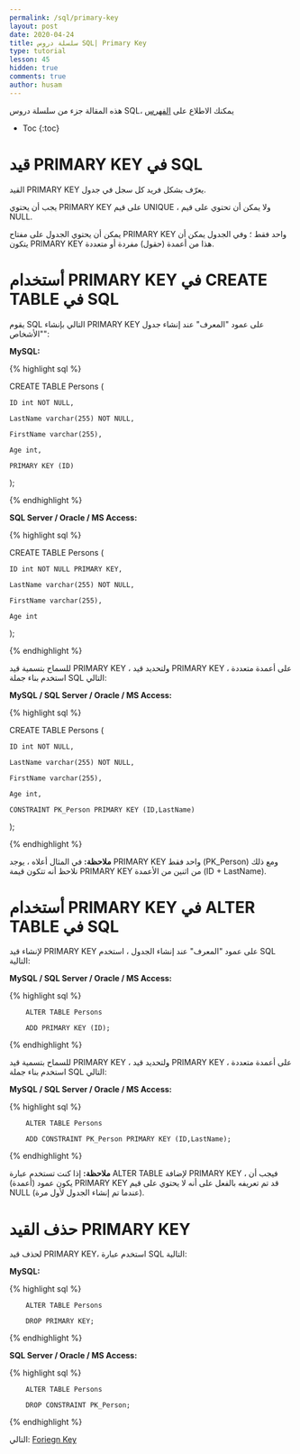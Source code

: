 ```yaml
---
permalink: /sql/primary-key
layout: post
date: 2020-04-24
title: سلسلة دروس SQL| Primary Key
type: tutorial
lesson: 45
hidden: true
comments: true
author: husam
---
```


هذه المقالة جزء من سلسلة دروس SQL، يمكنك الاطلاع على [الفهرس](intro)

* Toc
{:toc}

# قيد PRIMARY KEY في SQL

القيد PRIMARY KEY يعرّف بشكل فريد كل سجل في جدول.

يجب أن يحتوي PRIMARY KEY على قيم UNIQUE ، ولا يمكن أن تحتوي على قيم NULL.

يمكن أن يحتوي الجدول على مفتاح PRIMARY KEY واحد فقط ؛ وفي الجدول يمكن أن يتكون PRIMARY KEY هذا من أعمدة (حقول) مفردة أو متعددة.

# أستخدام PRIMARY KEY في CREATE TABLE في SQL

يقوم SQL التالي بإنشاء PRIMARY KEY على عمود "المعرف" عند إنشاء جدول "الأشخاص":

**MySQL:**

{% highlight sql %}

CREATE TABLE Persons (

    ID int NOT NULL,

    LastName varchar(255) NOT NULL,

    FirstName varchar(255),

    Age int,

    PRIMARY KEY (ID)

); 

{% endhighlight %}

**SQL Server / Oracle / MS Access:**

{% highlight sql %}

CREATE TABLE Persons (

    ID int NOT NULL PRIMARY KEY,

    LastName varchar(255) NOT NULL,

    FirstName varchar(255),

    Age int

); 

{% endhighlight %}

للسماح بتسمية قيد PRIMARY KEY ، ولتحديد قيد PRIMARY KEY على أعمدة متعددة ، استخدم بناء جملة SQL التالي:

**MySQL / SQL Server / Oracle / MS Access:**

{% highlight sql %}

CREATE TABLE Persons (

    ID int NOT NULL,

    LastName varchar(255) NOT NULL,

    FirstName varchar(255),

    Age int,

    CONSTRAINT PK_Person PRIMARY KEY (ID,LastName)

); 

{% endhighlight %}

**ملاحظة:** في المثال أعلاه ، يوجد PRIMARY KEY واحد فقط (PK_Person) ومع ذلك نلاحظ أنه تتكون قيمة PRIMARY KEY من اثنين من الأعمدة (ID + LastName).

# أستخدام PRIMARY KEY في ALTER TABLE في SQL

لإنشاء قيد PRIMARY KEY على عمود "المعرف" عند إنشاء الجدول  ، استخدم SQL التالية:

**MySQL / SQL Server / Oracle / MS Access:**

{% highlight sql %}

		ALTER TABLE Persons

		ADD PRIMARY KEY (ID); 

{% endhighlight %}

للسماح بتسمية قيد PRIMARY KEY ، ولتحديد قيد PRIMARY KEY على أعمدة متعددة ، استخدم بناء جملة SQL التالي:

**MySQL / SQL Server / Oracle / MS Access:**

{% highlight sql %}

		ALTER TABLE Persons

		ADD CONSTRAINT PK_Person PRIMARY KEY (ID,LastName); 

{% endhighlight %}

**ملاحظة:** إذا كنت تستخدم عبارة ALTER TABLE لإضافة PRIMARY KEY ، فيجب أن يكون عمود (أعمدة) PRIMARY KEY قد تم تعريفه بالفعل على أنه لا يحتوي على قيم NULL (عندما تم إنشاء الجدول لأول مرة).

# حذف القيد PRIMARY KEY

لحذف قيد PRIMARY KEY، استخدم عبارة SQL التالية:

**MySQL:**

{% highlight sql %}

		ALTER TABLE Persons

		DROP PRIMARY KEY; 

{% endhighlight %}

**SQL Server / Oracle / MS Access:**

{% highlight sql %}

		ALTER TABLE Persons
	
		DROP CONSTRAINT PK_Person; 

{% endhighlight %}

التالي: [Foriegn Key](foriegn-key)

